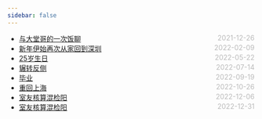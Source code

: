 ```yaml
---
sidebar: false
---
```


- [与大堂哥的一次饭聊](./2021-12-26) <span style="color:#bbb; float:right">2021-12-26</span>
- [新年伊始再次从家回到深圳](./2022-02-09) <span style="color:#bbb; float:right">2022-02-09</span>
- [25岁生日](./2022-05-22) <span style="color:#bbb; float:right">2022-05-22</span>
- [辗转反侧](./2022-07-14) <span style="color:#bbb; float:right">2022-07-14</span>
- [毕业](./2022-09-19) <span style="color:#bbb; float:right">2022-09-19</span>
- [重回上海](./2022-10-26) <span style="color:#bbb; float:right">2022-10-26</span>
- [室友核算混检阳](./2022-12-06) <span style="color:#bbb; float:right">2022-12-06</span>
- [室友核算混检阳](./2022-12-31) <span style="color:#bbb; float:right">2022-12-31</span>
<style>
@media screen and (min-width: 400px) {
  .theme-default-content:not(.custom) {
    margin:auto auto;
  }
}
</style>
